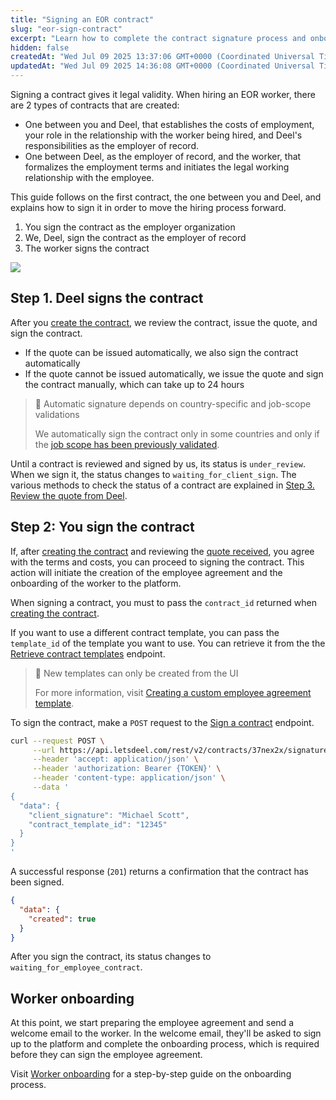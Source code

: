 ```yaml
---
title: "Signing an EOR contract"
slug: "eor-sign-contract"
excerpt: "Learn how to complete the contract signature process and onboard an EOR worker"
hidden: false
createdAt: "Wed Jul 09 2025 13:37:06 GMT+0000 (Coordinated Universal Time)"
updatedAt: "Wed Jul 09 2025 14:36:08 GMT+0000 (Coordinated Universal Time)"
---
```

Signing a contract gives it legal validity. When hiring an EOR worker, there are 2 types of contracts that are created:

- One between you and Deel, that establishes the costs of employment, your role in the relationship with the worker being hired, and Deel's responsibilities as the employer of record.
- One between Deel, as the employer of record, and the worker, that formalizes the employment terms and initiates the legal working relationship with the employee.

This guide follows on the first contract, the one between you and Deel, and explains how to sign it in order to move the hiring process forward.

1. You sign the contract as the employer organization
2. We, Deel, sign the contract as the employer of record
3. The worker signs the contract

![](https://files.readme.io/1c3d0fe164bd0ae9983f3dc0172c910d3c7bffd0b41b99cf37162699b6c54dd9-eor-sign-contract-diagram.png)


## Step 1. Deel signs the contract

After you [create the contract](https://developers.deel.com/docs/eor-create-contract), we review the contract, issue the quote, and sign the contract.

- If the quote can be issued automatically, we also sign the contract automatically
- If the quote cannot be issued automatically, we issue the quote and sign the contract manually, which can take up to 24 hours

> 📘 Automatic signature depends on country-specific and job-scope validations
> 
> We automatically sign the contract only in some countries and only if the [job scope has been previously validated](https://developers.deel.com/docs/eor-create-contract#step-2-define-the-job-scope).

Until a contract is reviewed and signed by us, its status is `under_review`. When we sign it, the status changes to `waiting_for_client_sign`. The various methods to check the status of a contract are explained in [Step 3. Review the quote from Deel](https://developers.deel.com/docs/eor-create-contract#step-3-review-the-quote-from-deel).

## Step 2: You sign the contract

If, after [creating the contract](https://developers.deel.com/docs/eor-create-contract) and reviewing the [quote received](https://developers.deel.com/docs/eor-create-contract#step-3-review-the-quote-from-deel), you agree with the terms and costs, you can proceed to signing the contract. This action will initiate the creation of the employee agreement and the onboarding of the worker to the platform.

When signing a contract, you must to pass the `contract_id` returned when [creating the contract](https://developer.deel.com/docs/eor-create-contract#step-3-create-the-contract).

If you want to use a different contract template, you can pass the `template_id` of the template you want to use. You can retrieve it from the the [Retrieve contract templates](https://developer.deel.com/reference/retrievecontracttemplates) endpoint.

> 📘 New templates can only be created from the UI
> 
> For more information, visit [Creating a custom employee agreement template](https://help.letsdeel.com/hc/en-gb/articles/17327200583057-Creating-a-Custom-Employee-Agreement-Template).

To sign the contract, make a `POST` request to the [Sign a contract](https://developer.deel.com/reference/signcontract) endpoint.

```bash
curl --request POST \
     --url https://api.letsdeel.com/rest/v2/contracts/37nex2x/signatures \
     --header 'accept: application/json' \
     --header 'authorization: Bearer {TOKEN}' \
     --header 'content-type: application/json' \
     --data '
{
  "data": {
    "client_signature": "Michael Scott",
    "contract_template_id": "12345"
  }
}
'
```

A successful response (`201`) returns a confirmation that the contract has been signed.

```json
{
  "data": {
    "created": true
  }
}
```

After you sign the contract, its status changes to `waiting_for_employee_contract`.

## Worker onboarding

At this point, we start preparing the employee agreement and send a welcome email to the worker. In the welcome email, they'll be asked to sign up to the platform and complete the onboarding process, which is required before they can sign the employee agreement.

Visit [Worker onboarding](https://developer.deel.com/docs/eor-worker-onboarding) for a step-by-step guide on the onboarding process.
